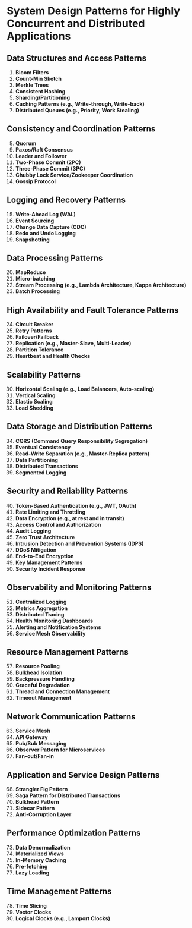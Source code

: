 # System Design Patterns for Highly Concurrent and Distributed Applications

## Data Structures and Access Patterns
1. **Bloom Filters**
2. **Count-Min Sketch**
3. **Merkle Trees**
4. **Consistent Hashing**
5. **Sharding/Partitioning**
6. **Caching Patterns (e.g., Write-through, Write-back)**
7. **Distributed Queues (e.g., Priority, Work Stealing)**

## Consistency and Coordination Patterns
8. **Quorum**
9. **Paxos/Raft Consensus**
10. **Leader and Follower**
11. **Two-Phase Commit (2PC)**
12. **Three-Phase Commit (3PC)**
13. **Chubby Lock Service/Zookeeper Coordination**
14. **Gossip Protocol**

## Logging and Recovery Patterns
15. **Write-Ahead Log (WAL)**
16. **Event Sourcing**
17. **Change Data Capture (CDC)**
18. **Redo and Undo Logging**
19. **Snapshotting**

## Data Processing Patterns
20. **MapReduce**
21. **Micro-batching**
22. **Stream Processing (e.g., Lambda Architecture, Kappa Architecture)**
23. **Batch Processing**

## High Availability and Fault Tolerance Patterns
24. **Circuit Breaker**
25. **Retry Patterns**
26. **Failover/Failback**
27. **Replication (e.g., Master-Slave, Multi-Leader)**
28. **Partition Tolerance**
29. **Heartbeat and Health Checks**

## Scalability Patterns
30. **Horizontal Scaling (e.g., Load Balancers, Auto-scaling)**
31. **Vertical Scaling**
32. **Elastic Scaling**
33. **Load Shedding**

## Data Storage and Distribution Patterns
34. **CQRS (Command Query Responsibility Segregation)**
35. **Eventual Consistency**
36. **Read-Write Separation (e.g., Master-Replica pattern)**
37. **Data Partitioning**
38. **Distributed Transactions**
39. **Segmented Logging**

## Security and Reliability Patterns
40. **Token-Based Authentication (e.g., JWT, OAuth)**
41. **Rate Limiting and Throttling**
42. **Data Encryption (e.g., at rest and in transit)**
43. **Access Control and Authorization**
44. **Audit Logging**
45. **Zero Trust Architecture**
46. **Intrusion Detection and Prevention Systems (IDPS)**
47. **DDoS Mitigation**
48. **End-to-End Encryption**
49. **Key Management Patterns**
50. **Security Incident Response**

## Observability and Monitoring Patterns
51. **Centralized Logging**
52. **Metrics Aggregation**
53. **Distributed Tracing**
54. **Health Monitoring Dashboards**
55. **Alerting and Notification Systems**
56. **Service Mesh Observability**

## Resource Management Patterns
57. **Resource Pooling**
58. **Bulkhead Isolation**
59. **Backpressure Handling**
60. **Graceful Degradation**
61. **Thread and Connection Management**
62. **Timeout Management**

## Network Communication Patterns
63. **Service Mesh**
64. **API Gateway**
65. **Pub/Sub Messaging**
66. **Observer Pattern for Microservices**
67. **Fan-out/Fan-in**

## Application and Service Design Patterns
68. **Strangler Fig Pattern**
69. **Saga Pattern for Distributed Transactions**
70. **Bulkhead Pattern**
71. **Sidecar Pattern**
72. **Anti-Corruption Layer**

## Performance Optimization Patterns
73. **Data Denormalization**
74. **Materialized Views**
75. **In-Memory Caching**
76. **Pre-fetching**
77. **Lazy Loading**

## Time Management Patterns
78. **Time Slicing**
79. **Vector Clocks**
80. **Logical Clocks (e.g., Lamport Clocks)**
